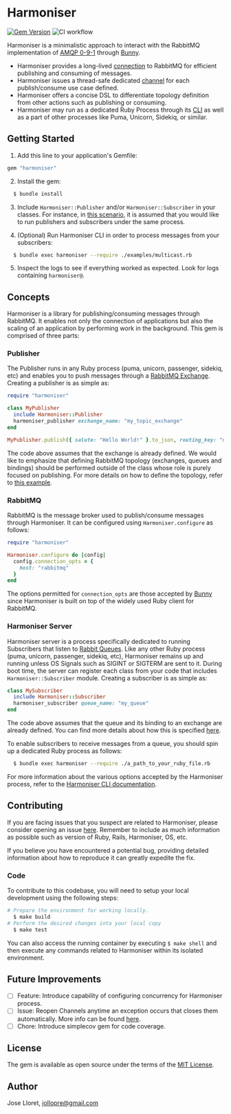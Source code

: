 # Harmoniser

[![Gem Version](https://badge.fury.io/rb/harmoniser.svg)](https://badge.fury.io/rb/harmoniser)
![CI workflow](https://github.com/jollopre/harmoniser/actions/workflows/ci.yml/badge.svg)

Harmoniser is a minimalistic approach to interact with the RabbitMQ implementation of [AMQP 0-9-1](https://www.rabbitmq.com/amqp-0-9-1-reference.html) through [Bunny](https://github.com/ruby-amqp/bunny).

* Harmoniser provides a long-lived [connection](https://www.rabbitmq.com/connections.html) to RabbitMQ for efficient publishing and consuming of messages.
* Harmoniser issues a thread-safe dedicated [channel](https://www.rabbitmq.com/channels.html) for each publish/consume use case defined.
* Harmoniser offers a concise DSL to differentiate topology definition from other actions such as publishing or consuming.
* Harmoniser may run as a dedicated Ruby Process through its [CLI](https://github.com/jollopre/harmoniser/wiki/Harmoniser-CLI) as well as a part of other processes like Puma, Unicorn, Sidekiq, or similar.

## Getting Started

1. Add this line to your application's Gemfile:

```ruby
gem "harmoniser"
```

2. Install the gem:

```sh
  $ bundle install
```

3. Include `Harmoniser::Publisher` and/or `Harmoniser::Subscriber` in your classes. For instance, in [this scenario](examples/multicast.rb), it is assumed that you would like to run publishers and subscribers under the same process.

4. (Optional) Run Harmoniser CLI in order to process messages from your subscribers:

```sh
  $ bundle exec harmoniser --require ./examples/multicast.rb
```

5. Inspect the logs to see if everything worked as expected. Look for logs containing `harmoniser@`.

## Concepts

Harmoniser is a library for publishing/consuming messages through RabbitMQ. It enables not only the connection of applications but also the scaling of an application by performing work in the background. This gem is comprised of three parts:

### Publisher

The Publisher runs in any Ruby process (puma, unicorn, passenger, sidekiq, etc) and enables you to push messages through a [RabbitMQ Exchange](https://www.rabbitmq.com/tutorials/amqp-concepts.html#exchanges). Creating a publisher is as simple as:

```ruby
require "harmoniser"

class MyPublisher
  include Harmoniser::Publisher
  harmoniser_publisher exchange_name: "my_topic_exchange"
end

MyPublisher.publish({ salute: "Hello World!" }.to_json, routing_key: "my_resource.foo.bar")
```

The code above assumes that the exchange is already defined. We would like to emphasize that defining RabbitMQ topology (exchanges, queues and bindings) should be performed outside of the class whose role is purely focused on publishing. For more details on how to define the topology, refer to [this example](examples/multicast.rb#L11-L19).

### RabbitMQ

RabbitMQ is the message broker used to publish/consume messages through Harmoniser. It can be configured using `Harmoniser.configure` as follows:

```ruby
require "harmoniser"

Harmoniser.configure do |config|
  config.connection_opts = {
    host: "rabbitmq"
  }
end
```

The options permitted for `connection_opts` are those accepted by [Bunny](https://github.com/ruby-amqp/bunny/blob/main/docs/guides/connecting.md#using-a-map-of-parameters) since Harmoniser is built on top of the widely used Ruby client for RabbitMQ.

### Harmoniser Server

Harmoniser server is a process specifically dedicated to running Subscribers that listen to [Rabbit Queues](https://www.rabbitmq.com/tutorials/amqp-concepts.html#queues). Like any other Ruby process (puma, unicorn, passenger, sidekiq, etc), Harmoniser remains up and running unless OS Signals such as SIGINT or SIGTERM  are sent to it. During boot time, the server can register each class from your code that includes `Harmoniser::Subscriber` module. Creating a subscriber is as simple as:

```ruby
class MySubscriber
  include Harmoniser::Subscriber
  harmoniser_subscriber queue_name: "my_queue"
end
```

The code above assumes that the queue and its binding to an exchange are already defined. You can find more details about how this is specified [here](examples/multicast.rb#L11-L19).

To enable subscribers to receive messages from a queue, you should spin up a dedicated Ruby process as follows:

```sh
  $ bundle exec harmoniser --require ./a_path_to_your_ruby_file.rb
```

For more information about the various options accepted by the Harmoniser process, refer to the [Harmoniser CLI documentation](https://github.com/jollopre/harmoniser/wiki/Harmoniser-CLI).

## Contributing

If you are facing issues that you suspect are related to Harmoniser, please consider opening an issue [here](https://github.com/jollopre/harmoniser/issues). Remember to include as much information as possible such as version of Ruby, Rails, Harmoniser, OS, etc.

If you believe you have encountered a potential bug, providing detailed information about how to reproduce it can greatly expedite the fix.

### Code

To contribute to this codebase, you will need to setup your local development using the following steps:

```sh
# Prepare the environment for working locally.
  $ make build
# Perform the desired changes into your local copy
  $ make test
```

You can also access the running container by executing `$ make shell` and then execute any commands related to Harmoniser within its isolated environment.

## Future Improvements

- [ ] Feature: Introduce capability of configuring concurrency for Harmoniser process.
- [ ] Issue: Reopen Channels anytime an exception occurs that closes them automatically. More info can be found [here](https://www.rabbitmq.com/channels.html#error-handling).
- [ ] Chore: Introduce simplecov gem for code coverage.

## License

The gem is available as open source under the terms of the [MIT License](https://opensource.org/licenses/MIT).

## Author

Jose Lloret, [<jollopre@gmail.com>](mailto:jollopre@gmail.com)
